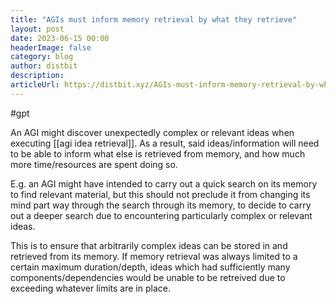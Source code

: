 ```yaml
---
title: "AGIs must inform memory retrieval by what they retrieve"
layout: post
date: 2023-06-15 00:00
headerImage: false
category: blog
author: distbit
description:
articleUrl: https://distbit.xyz/AGIs-must-inform-memory-retrieval-by-what-they-retrieve
---
```


#gpt 

An AGI might discover unexpectedly complex or relevant ideas when executing [[agi idea retrieval]]. As a result, said ideas/information will need to be able to inform what else is retrieved from memory, and how much more time/resources are spent doing so. 

E.g. an AGI might have intended to carry out a quick search on its memory to find relevant material, but this should not preclude it from changing its mind part way through the search through its memory, to decide to carry out a deeper search due to encountering particularly complex or relevant ideas.

This is to ensure that arbitrarily complex ideas can be stored in and retrieved from its memory.
If memory retrieval was always limited to a certain maximum duration/depth, ideas which had sufficiently many components/dependencies would be unable to be retreived due to exceeding whatever limits are in place.